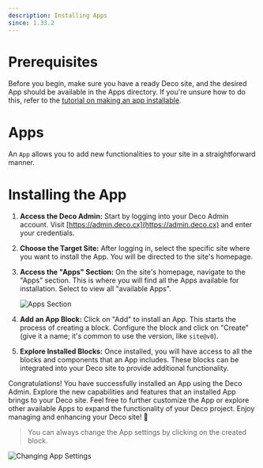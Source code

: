 ```yaml
---
description: Installing Apps
since: 1.33.2
---
```


# Prerequisites

Before you begin, make sure you have a ready Deco site, and the desired App
should be available in the Apps directory. If you're unsure how to do this,
refer to the
[tutorial on making an app installable](/docs/en/developing/making-an-app-installable).

# Apps

An `App` allows you to add new functionalities to your site in a straightforward
manner.

# Installing the App

1. **Access the Deco Admin:** Start by logging into your Deco Admin account.
   Visit [https://admin.deco.cx](https://admin.deco.cx) and enter your
   credentials.

2. **Choose the Target Site:** After logging in, select the specific site where
   you want to install the App. You will be directed to the site's homepage.

3. **Access the "Apps" Section:** On the site's homepage, navigate to the "Apps"
   section. This is where you will find all the Apps available for installation.
   Select to view all "available Apps".

    ![Apps Section](https://github.com/deco-cx/apps/assets/882438/e2533612-6828-4fb6-9959-96f000ca3537)

4. **Add an App Block:** Click on "Add" to install an App. This starts the
   process of creating a block. Configure the block and click on "Create" (give
   it a name; it's common to use the version, like `site@v0`).

5. **Explore Installed Blocks:** Once installed, you will have access to all the
   blocks and components that an App includes. These blocks can be integrated
   into your Deco site to provide additional functionality.

Congratulations! You have successfully installed an App using the Deco Admin.
Explore the new capabilities and features that an installed App brings to your
Deco site. Feel free to further customize the App or explore other available
Apps to expand the functionality of your Deco project. Enjoy managing and
enhancing your Deco site! 🚀

> You can always change the App settings by clicking on the created block.

![Changing App Settings](https://github.com/deco-cx/apps/assets/882438/5cf7fe48-89b1-47cd-be82-2f7ff601e640)
